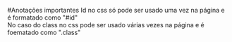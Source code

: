 #Anotações importantes
Id no css só pode ser usado uma vez na página e é formatado como "#id" \
No caso do class no css pode ser usado várias vezes na página e é foematado como ".class" 